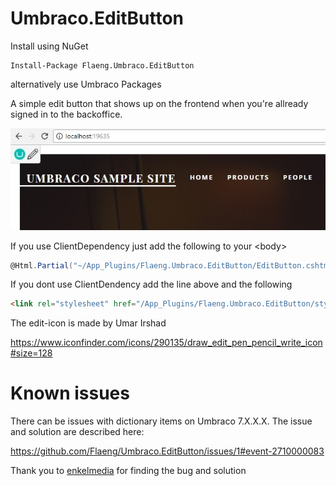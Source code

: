 # Umbraco.EditButton

Install using NuGet

```
Install-Package Flaeng.Umbraco.EditButton
```

alternatively use Umbraco Packages

A simple edit button that shows up on the frontend when you're allready signed in to the backoffice.

![Example Image is missing](example.jpg)

If you use ClientDependency just add the following to your &lt;body&gt;

```C#
@Html.Partial("~/App_Plugins/Flaeng.Umbraco.EditButton/EditButton.cshtml")
```

If you dont use ClientDendency add the line above and the following

```HTML
<link rel="stylesheet" href="/App_Plugins/Flaeng.Umbraco.EditButton/styles.css" />
```

The edit-icon is made by Umar Irshad

https://www.iconfinder.com/icons/290135/draw_edit_pen_pencil_write_icon#size=128

# Known issues

There can be issues with dictionary items on Umbraco 7.X.X.X. The issue and solution are described here:

https://github.com/Flaeng/Umbraco.EditButton/issues/1#event-2710000083 

Thank you to [enkelmedia](https://github.com/enkelmedia) for finding the bug and solution
